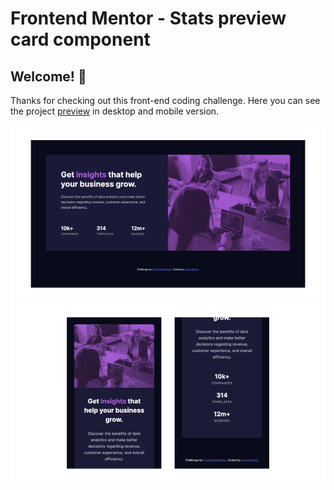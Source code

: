 # Frontend Mentor - Stats preview card component

## Welcome! 👋

Thanks for checking out this front-end coding challenge. Here you can see the project [preview](https://laurabento.github.io/stats-preview-card/) in desktop and mobile version.

![Desktop design preview for the Stats preview card component coding challenge](./design/preview-laura-desktop.png)
![Mobile design preview for the Stats preview card component coding challenge](./design/preview-laura-mobile.png)
